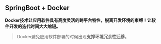 ## SpringBoot + Docker

**Docker技术让应用软件具有高度灵活的跨平台特性，脱离开发环境的束缚！让软件开发的迭代时间大大缩短。**

> Docker避免应用软件部署的时候出现**支撑环境冗余性迁移**。
